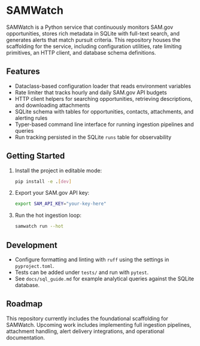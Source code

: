 # SAMWatch

SAMWatch is a Python service that continuously monitors SAM.gov opportunities, stores rich
metadata in SQLite with full-text search, and generates alerts that match pursuit criteria.
This repository houses the scaffolding for the service, including configuration utilities,
rate limiting primitives, an HTTP client, and database schema definitions.

## Features

- Dataclass-based configuration loader that reads environment variables
- Rate limiter that tracks hourly and daily SAM.gov API budgets
- HTTP client helpers for searching opportunities, retrieving descriptions, and downloading
  attachments
- SQLite schema with tables for opportunities, contacts, attachments, and alerting rules
- Typer-based command line interface for running ingestion pipelines and queries
- Run tracking persisted in the SQLite `runs` table for observability

## Getting Started

1. Install the project in editable mode:

   ```bash
   pip install -e .[dev]
   ```

2. Export your SAM.gov API key:

   ```bash
   export SAM_API_KEY="your-key-here"
   ```

3. Run the hot ingestion loop:

   ```bash
   samwatch run --hot
   ```

## Development

- Configure formatting and linting with `ruff` using the settings in `pyproject.toml`.
- Tests can be added under `tests/` and run with `pytest`.
- See `docs/sql_guide.md` for example analytical queries against the SQLite database.

## Roadmap

This repository currently includes the foundational scaffolding for SAMWatch. Upcoming work
includes implementing full ingestion pipelines, attachment handling, alert delivery
integrations, and operational documentation.
